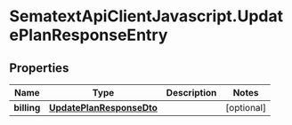 # SematextApiClientJavascript.UpdatePlanResponseEntry

## Properties

| Name        | Type                                                  | Description | Notes      |
| ----------- | ----------------------------------------------------- | ----------- | ---------- |
| **billing** | [**UpdatePlanResponseDto**](UpdatePlanResponseDto.md) |             | [optional] |
